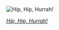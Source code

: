 
![Hip, Hip, Hurrah!](https://upload.wikimedia.org/wikipedia/commons/thumb/c/c4/%27Hip%2C_Hip%2C_Hurrah%21_Artist_Festival_at_Skagen%27%2C_by_Peder_Severin_Kr%C3%B8yer_%281888%29_Demisted_with_DXO_PhotoLab_Clearview%3B_cropped_away_black_border_edge.jpg/750px-%27Hip%2C_Hip%2C_Hurrah%21_Artist_Festival_at_Skagen%27%2C_by_Peder_Severin_Kr%C3%B8yer_%281888%29_Demisted_with_DXO_PhotoLab_Clearview%3B_cropped_away_black_border_edge.jpg)

*[Hip, Hip, Hurrah!](https://wikipedia.org/wiki/File:%27Hip,_Hip,_Hurrah!_Artist_Festival_at_Skagen%27,_by_Peder_Severin_Kr%C3%B8yer_(1888)_Demisted_with_DXO_PhotoLab_Clearview;_cropped_away_black_border_edge.jpg)*

